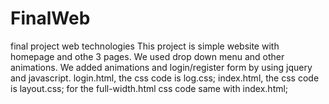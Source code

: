 # FinalWeb
final project web technologies This project is simple website with homepage and othe 3 pages. We used drop down menu and other animations. We added animations and login/register form by using jquery and javascript. login.html, the css code is log.css; index.html, the css code is layout.css; for the full-width.html css code same with index.html;
